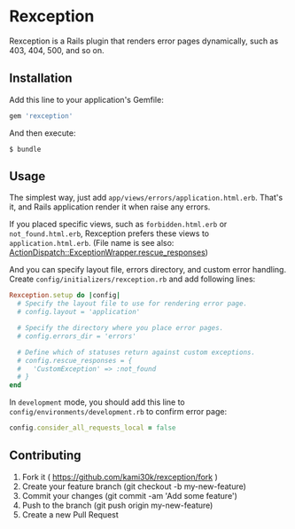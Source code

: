 # Rexception

Rexception is a Rails plugin that renders error pages dynamically, such as 403, 404, 500, and so on.

## Installation

Add this line to your application's Gemfile:

```ruby
gem 'rexception'
```

And then execute:

```
$ bundle
```

## Usage

The simplest way, just add `app/views/errors/application.html.erb`.
That's it, and Rails application render it when raise any errors.

If you placed specific views, such as `forbidden.html.erb` or `not_found.html.erb`, Rexception prefers these views to `application.html.erb`.
(File name is see also: [ActionDispatch::ExceptionWrapper.rescue_responses](https://github.com/rails/rails/blob/083f657c0f1990e980d33f89f44d8943a9270475/actionpack/lib/action_dispatch/middleware/exception_wrapper.rb#L9-L19))

And you can specify layout file, errors directory, and custom error handling.
Create `config/initializers/rexception.rb` and add following lines:

```ruby
Rexception.setup do |config|
  # Specify the layout file to use for rendering error page.
  # config.layout = 'application'

  # Specify the directory where you place error pages.
  # config.errors_dir = 'errors'

  # Define which of statuses return against custom exceptions.
  # config.rescue_responses = {
  #   'CustomException' => :not_found
  # }
end
```

In `development` mode, you should add this line to `config/environments/development.rb` to confirm error page:

```ruby
config.consider_all_requests_local = false
```

## Contributing

1. Fork it ( https://github.com/kami30k/rexception/fork )
2. Create your feature branch (git checkout -b my-new-feature)
3. Commit your changes (git commit -am 'Add some feature')
4. Push to the branch (git push origin my-new-feature)
5. Create a new Pull Request
